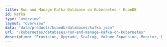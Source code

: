 ```yaml
---
title: Run and Manage Kafka Database on Kubernetes - KubeDB
id: kafka
type: "overview"
layout: "overview"
data: "data/products/kubedb/databases/kafka.json"
url: "/kubernetes/databases/run-and-manage-kafka-on-kubernetes"
description: "Provision, Upgrade, Scaling, Volume Expansion, Monitor, Backup & Restore, Security for Kafka Databases in Kubernetes on any Public & Private Cloud"
---
```


